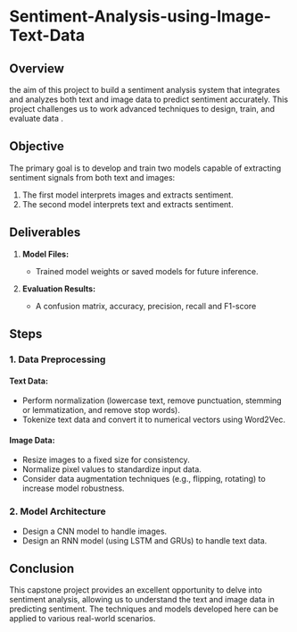 # Sentiment-Analysis-using-Image-Text-Data
## Overview

the aim of this project to build a  sentiment analysis system that integrates and analyzes both text and image data to predict sentiment accurately. This project challenges us to work  advanced techniques to design, train, and evaluate data .

## Objective

The primary goal is to develop and train two models capable of extracting sentiment signals from both text and images:

1. The first model interprets images and extracts sentiment.
2. The second model interprets text and extracts sentiment.

## Deliverables

1. **Model Files:**
   - Trained model weights or saved models for future inference.

2. **Evaluation Results:**
   - A confusion matrix, accuracy, precision, recall and  F1-score
## Steps

### 1. Data Preprocessing

#### Text Data:
- Perform normalization (lowercase text, remove punctuation, stemming or lemmatization, and remove stop words).
- Tokenize text data and convert it to numerical vectors using Word2Vec.

#### Image Data:
- Resize images to a fixed size for consistency.
- Normalize pixel values to standardize input data.
- Consider data augmentation techniques (e.g., flipping, rotating) to increase model robustness.

### 2. Model Architecture
- Design a CNN model to handle images.
- Design an RNN model (using LSTM and GRUs) to handle text data.

## Conclusion

This capstone project provides an excellent opportunity to delve into  sentiment analysis, allowing us to understand the text and image data in predicting sentiment. The techniques and models developed here can be applied to various real-world scenarios.
